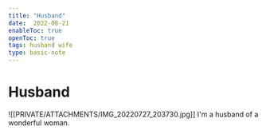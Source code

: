 ```yaml
---
title: "Husband"
date:  2022-08-21
enableToc: true
openToc: true
tags: husband wife
type: basic-note
---
```

# Husband
![[PRIVATE/ATTACHMENTS/IMG_20220727_203730.jpg]]
I'm a husband of a wonderful woman.